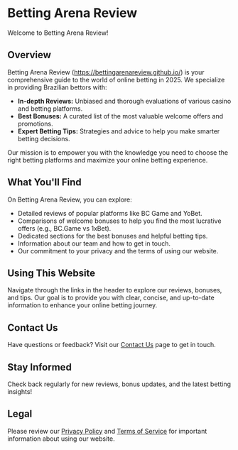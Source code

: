 # Betting Arena Review

Welcome to Betting Arena Review!

## Overview

Betting Arena Review (https://bettingarenareview.github.io/) is your comprehensive guide to the world of online betting in 2025. We specialize in providing Brazilian bettors with:

* **In-depth Reviews:** Unbiased and thorough evaluations of various casino and betting platforms.
* **Best Bonuses:** A curated list of the most valuable welcome offers and promotions.
* **Expert Betting Tips:** Strategies and advice to help you make smarter betting decisions.

Our mission is to empower you with the knowledge you need to choose the right betting platforms and maximize your online betting experience.

## What You'll Find

On Betting Arena Review, you can explore:

* Detailed reviews of popular platforms like BC Game and YoBet.
* Comparisons of welcome bonuses to help you find the most lucrative offers (e.g., BC.Game vs 1xBet).
* Dedicated sections for the best bonuses and helpful betting tips.
* Information about our team and how to get in touch.
* Our commitment to your privacy and the terms of using our website.

## Using This Website

Navigate through the links in the header to explore our reviews, bonuses, and tips. Our goal is to provide you with clear, concise, and up-to-date information to enhance your online betting journey.

## Contact Us

Have questions or feedback? Visit our [Contact Us](https://bettingarenareview.github.io/contact.html) page to get in touch.

## Stay Informed

Check back regularly for new reviews, bonus updates, and the latest betting insights!

## Legal

Please review our [Privacy Policy](https://bettingarenareview.github.io/privacy-policy.html) and [Terms of Service](https://bettingarenareview.github.io/terms-of-service.html) for important information about using our website.
